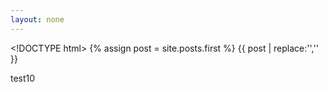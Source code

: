 ```yaml
---
layout: none
---
```

\<\!DOCTYPE html\>
{% assign post = site.posts.first %}
{{ post | replace:'<!DOCTYPE html>','' }}

test10